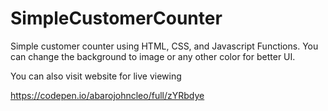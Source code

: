 # SimpleCustomerCounter

Simple customer counter using HTML, CSS, and Javascript Functions. You can change the background to image or any other color for better UI.

You can also visit website for live viewing

https://codepen.io/abarojohncleo/full/zYRbdye
